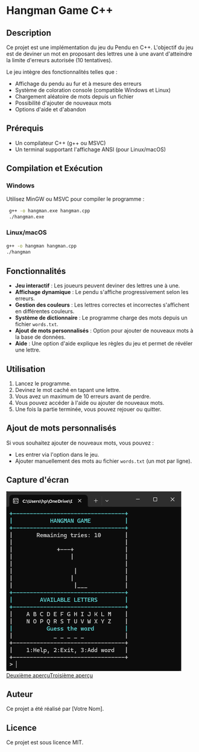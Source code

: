 # Hangman Game C++

## Description
Ce projet est une implémentation du jeu du Pendu en C++. L'objectif du jeu est de deviner un mot en proposant des lettres une à une avant d'atteindre la limite d'erreurs autorisée (10 tentatives).

Le jeu intègre des fonctionnalités telles que :
- Affichage du pendu au fur et à mesure des erreurs
- Système de coloration console (compatible Windows et Linux)
- Chargement aléatoire de mots depuis un fichier
- Possibilité d'ajouter de nouveaux mots
- Options d'aide et d'abandon

## Prérequis
- Un compilateur C++ (g++ ou MSVC)
- Un terminal supportant l'affichage ANSI (pour Linux/macOS)

## Compilation et Exécution

### Windows
Utilisez MinGW ou MSVC pour compiler le programme :
```sh
 g++ -o hangman.exe hangman.cpp
 ./hangman.exe
```

### Linux/macOS
```sh
g++ -o hangman hangman.cpp
./hangman
```

## Fonctionnalités
- **Jeu interactif** : Les joueurs peuvent deviner des lettres une à une.
- **Affichage dynamique** : Le pendu s'affiche progressivement selon les erreurs.
- **Gestion des couleurs** : Les lettres correctes et incorrectes s'affichent en différentes couleurs.
- **Système de dictionnaire** : Le programme charge des mots depuis un fichier `words.txt`.
- **Ajout de mots personnalisés** : Option pour ajouter de nouveaux mots à la base de données.
- **Aide** : Une option d'aide explique les règles du jeu et permet de révéler une lettre.

## Utilisation
1. Lancez le programme.
2. Devinez le mot caché en tapant une lettre.
3. Vous avez un maximum de 10 erreurs avant de perdre.
4. Vous pouvez accéder à l'aide ou ajouter de nouveaux mots.
5. Une fois la partie terminée, vous pouvez rejouer ou quitter.

## Ajout de mots personnalisés
Si vous souhaitez ajouter de nouveaux mots, vous pouvez :
- Les entrer via l'option dans le jeu.
- Ajouter manuellement des mots au fichier `words.txt` (un mot par ligne).

## Capture d'écran
![Aperçu du jeu Pendu](images/hangman_game.png)[Deuxième aperçu](images/hangman_game1.png)[Troisième aperçu](images/hangman_game2.png)

## Auteur
Ce projet a été réalisé par [Votre Nom].

## Licence
Ce projet est sous licence MIT.
